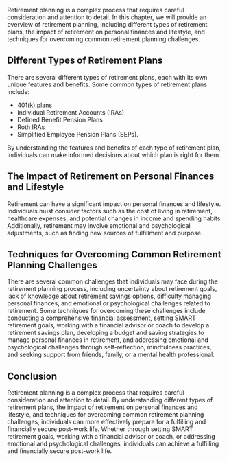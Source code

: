 
Retirement planning is a complex process that requires careful consideration and attention to detail. In this chapter, we will provide an overview of retirement planning, including different types of retirement plans, the impact of retirement on personal finances and lifestyle, and techniques for overcoming common retirement planning challenges.

Different Types of Retirement Plans
-----------------------------------

There are several different types of retirement plans, each with its own unique features and benefits. Some common types of retirement plans include:

* 401(k) plans
* Individual Retirement Accounts (IRAs)
* Defined Benefit Pension Plans
* Roth IRAs
* Simplified Employee Pension Plans (SEPs).

By understanding the features and benefits of each type of retirement plan, individuals can make informed decisions about which plan is right for them.

The Impact of Retirement on Personal Finances and Lifestyle
-----------------------------------------------------------

Retirement can have a significant impact on personal finances and lifestyle. Individuals must consider factors such as the cost of living in retirement, healthcare expenses, and potential changes in income and spending habits. Additionally, retirement may involve emotional and psychological adjustments, such as finding new sources of fulfillment and purpose.

Techniques for Overcoming Common Retirement Planning Challenges
---------------------------------------------------------------

There are several common challenges that individuals may face during the retirement planning process, including uncertainty about retirement goals, lack of knowledge about retirement savings options, difficulty managing personal finances, and emotional or psychological challenges related to retirement. Some techniques for overcoming these challenges include conducting a comprehensive financial assessment, setting SMART retirement goals, working with a financial advisor or coach to develop a retirement savings plan, developing a budget and saving strategies to manage personal finances in retirement, and addressing emotional and psychological challenges through self-reflection, mindfulness practices, and seeking support from friends, family, or a mental health professional.

Conclusion
----------

Retirement planning is a complex process that requires careful consideration and attention to detail. By understanding different types of retirement plans, the impact of retirement on personal finances and lifestyle, and techniques for overcoming common retirement planning challenges, individuals can more effectively prepare for a fulfilling and financially secure post-work life. Whether through setting SMART retirement goals, working with a financial advisor or coach, or addressing emotional and psychological challenges, individuals can achieve a fulfilling and financially secure post-work life.
